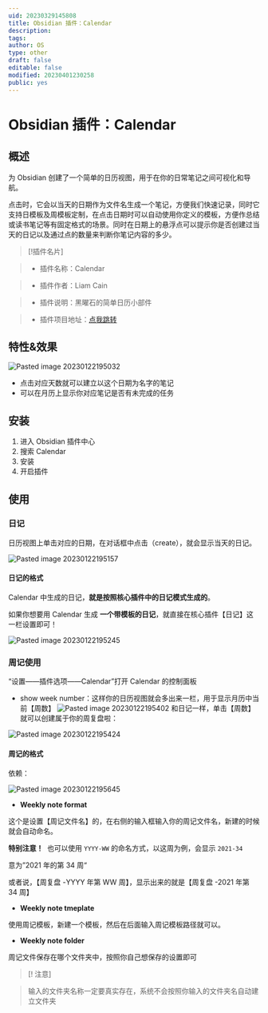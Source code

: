 ```yaml
---
uid: 20230329145808
title: Obsidian 插件：Calendar
description: 
tags: 
author: OS
type: other
draft: false
editable: false
modified: 20230401230258
public: yes
---
```


# Obsidian 插件：Calendar

## 概述

为 Obsidian 创建了一个简单的日历视图，用于在你的日常笔记之间可视化和导航。

点击时，它会以当天的日期作为文件名生成一个笔记，方便我们快速记录，同时它支持日模板及周模板定制，在点击日期时可以自动使用你定义的模板，方便作总结或读书笔记等有固定格式的场景。同时在日期上的悬浮点可以提示你是否创建过当天的日记以及通过点的数量来判断你笔记内容的多少。

> [!插件名片]

> - 插件名称：Calendar

> - 插件作者：Liam Cain

> - 插件说明：黑曜石的简单日历小部件

> - 插件项目地址：[点我跳转](https://github.com/liamcain/obsidian-calendar-plugin)

## 特性&效果

![Pasted image 20230122195032](https://s1.vika.cn/space/2023/03/15/9f1d6e620d2a4f08bc7092fd6641d6c3)

- 点击对应天数就可以建立以这个日期为名字的笔记
- 可以在月历上显示你对应笔记是否有未完成的任务

## 安装

1. 进入 Obsidian 插件中心
2. 搜索 Calendar
3. 安装
4. 开启插件

## 使用

### 日记

日历视图上单击对应的日期，在对话框中点击（create），就会显示当天的日记。

![Pasted image 20230122195157](https://s1.vika.cn/space/2023/03/15/852d6b3ea36742dab99761fe57631688)

#### 日记的格式

Calendar 中生成的日记，**就是按照核心插件中的日记模式生成的**。

如果你想要用 Calendar 生成 **一个带模板的日记**，就直接在核心插件【日记】这一栏设置即可！

![Pasted image 20230122195245](https://s1.vika.cn/space/2023/03/15/a15b343a417141be815cf82a88252b1f)

### 周记使用

“设置——插件选项——Calendar”打开 Calendar 的控制面板

- show week number：这样你的日历视图就会多出来一栏，用于显示月历中当前【周数】
    ![Pasted image 20230122195402](https://s1.vika.cn/space/2023/03/15/438acf73697c46c0b1f40ce3a14f8b14)
    和日记一样，单击【周数】就可以创建属于你的周复盘啦：

![Pasted image 20230122195424](https://s1.vika.cn/space/2023/03/15/a37ba468305e45ccae1bd48c891f0fe1)

#### 周记的格式

依赖：

![Pasted image 20230122195645](https://s1.vika.cn/space/2023/03/15/450ffd22cd36408882242c4d6ddd2f32)

- **Weekly note format**

这个是设置【周记文件名】的，在右侧的输入框输入你的周记文件名，新建的时候就会自动命名。

**特别注意！**  也可以使用 `YYYY-WW` 的命名方式，以这周为例，会显示 `2021-34`

意为”2021 年的第 34 周“

或者说，【周复盘 -YYYY 年第 WW 周】，显示出来的就是【周复盘 -2021 年第 34 周】

- **Weekly note tmeplate**

使用周记模板，新建一个模板，然后在后面输入周记模板路径就可以。

- **Weekly note folder**

周记文件保存在哪个文件夹中，按照你自己想保存的设置即可

> [! 注意]

> 输入的文件夹名称一定要真实存在，系统不会按照你输入的文件夹名自动建立文件夹